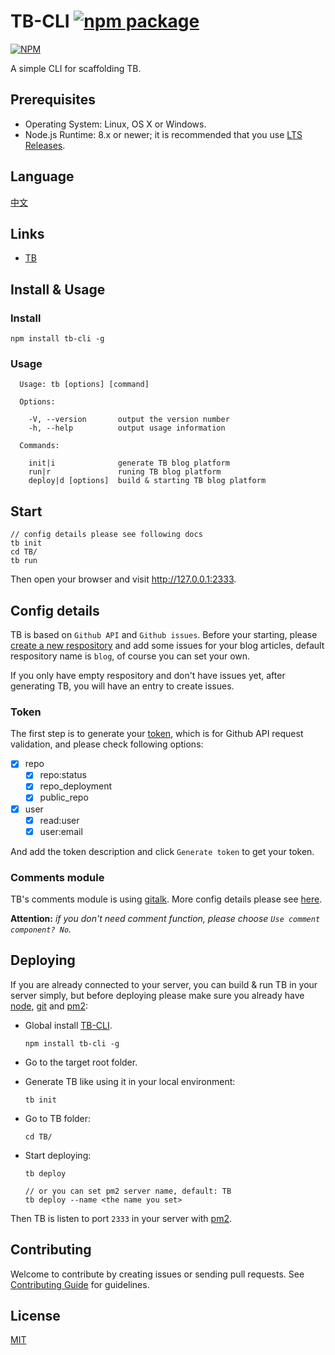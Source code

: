 # TB-CLI [![npm package](https://img.shields.io/npm/v/tb-cli.svg)](https://www.npmjs.com/package/tb-cli)
[![NPM](https://nodei.co/npm/tb-cli.png?downloads=true&stars=true)](https://nodei.co/npm/tb-cli)

A simple CLI for scaffolding TB.

## Prerequisites

* Operating System: Linux, OS X or Windows.
* Node.js Runtime: 8.x or newer; it is recommended that you use [LTS Releases](https://nodejs.org).

## Language

[中文](README.zh-CN.md)

## Links

* [TB](https://github.com/TB-blog/TB)


## Install & Usage

### Install

```shell
npm install tb-cli -g
```

### Usage

```shell
  Usage: tb [options] [command]

  Options:

    -V, --version       output the version number
    -h, --help          output usage information

  Commands:

    init|i              generate TB blog platform
    run|r               runing TB blog platform
    deploy|d [options]  build & starting TB blog platform
```
## Start
```shell
// config details please see following docs
tb init
cd TB/
tb run
```
Then open your browser and visit http://127.0.0.1:2333.

## Config details

TB is based on `Github API` and `Github issues`. Before your starting, please [create a new respository](https://github.com/new) and add some issues for your blog articles, default respository name is `blog`, of course you can set your own.

If you only have empty respository and don't have issues yet, after generating TB, you will have an entry to create issues.

### Token

The first step is to generate your [token](https://github.com/settings/tokens/new), which is for Github API request validation, and please check following options:

* [x] repo
    * [x] repo:status
    * [x] repo_deployment
    * [x] public_repo
* [x] user
    * [x] read:user
    * [x] user:email

And add the token description and click `Generate token` to get your token.

### Comments module

TB's comments module is using [gitalk](https://github.com/gitalk/gitalk). More config details please see [here](https://github.com/gitalk/gitalk).

**Attention:** *if you don't need comment function, please choose `Use comment component? No`.*

## Deploying

If you are already connected to your server, you can build & run TB in your server simply, but before deploying please make sure you already have [node](https://nodejs.org/), [git](https://git-scm.com/) and [pm2](https://pm2.keymetrics.io/):

* Global install [TB-CLI](https://github.com/TB-blog/TB-CLI).

    ```shell
    npm install tb-cli -g
    ```

* Go to the target root folder.
* Generate TB like using it in your local environment:

    ```shell
    tb init
    ```

* Go to TB folder:

    ```shell
    cd TB/
    ```

* Start deploying:

    ```shell
    tb deploy

    // or you can set pm2 server name, default: TB
    tb deploy --name <the name you set>
    ```

Then TB is listen to port `2333` in your server with [pm2](https://pm2.keymetrics.io/).

## Contributing

Welcome to contribute by creating issues or sending pull requests. See [Contributing Guide](CONTRIBUTING.md) for guidelines.

## License

[MIT](LICENSE)
